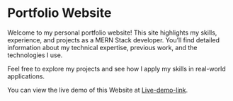 # Portfolio Website

Welcome to my personal portfolio website! This site highlights my skills, experience, and projects as a MERN Stack developer. You’ll find detailed information about my technical expertise, previous work, and the technologies I use.

Feel free to explore my projects and see how I apply my skills in real-world applications.

You can view the live demo of this Website at [Live-demo-link](https://nikhil-chethireddy.netlify.app/).
